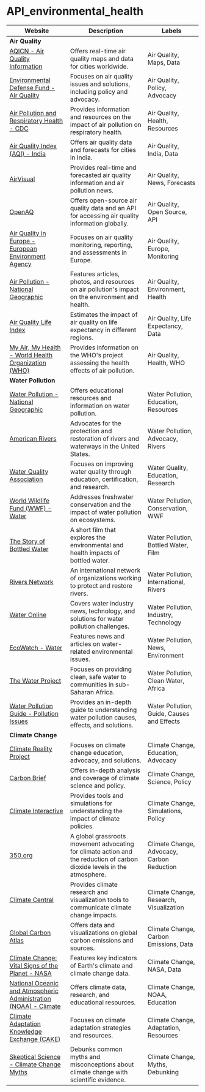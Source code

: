 # API_environmental_health


| Website                                     | Description                                               | Labels           |
|---------------------------------------------|-----------------------------------------------------------|------------------|
| **Air Quality**                             |                                                           |                  |
| [AQICN - Air Quality Information](https://aqicn.org/) | Offers real-time air quality maps and data for cities worldwide. | Air Quality, Maps, Data |
| [Environmental Defense Fund - Air Quality](https://www.edf.org/airquality) | Focuses on air quality issues and solutions, including policy and advocacy. | Air Quality, Policy, Advocacy |
| [Air Pollution and Respiratory Health - CDC](https://www.cdc.gov/air/pollutants.htm) | Provides information and resources on the impact of air pollution on respiratory health. | Air Quality, Health, Resources |
| [Air Quality Index (AQI) - India](https://aqicn.org/map/india/) | Offers air quality data and forecasts for cities in India. | Air Quality, India, Data |
| [AirVisual](https://www.iqair.com/air-quality-map) | Provides real-time and forecasted air quality information and air pollution news. | Air Quality, News, Forecasts |
| [OpenAQ](https://openaq.org/) | Offers open-source air quality data and an API for accessing air quality information globally. | Air Quality, Open Source, API |
| [Air Quality in Europe - European Environment Agency](https://www.eea.europa.eu/themes/air) | Focuses on air quality monitoring, reporting, and assessments in Europe. | Air Quality, Europe, Monitoring |
| [Air Pollution - National Geographic](https://www.nationalgeographic.com/environment/article/air-pollution) | Features articles, photos, and resources on air pollution's impact on the environment and health. | Air Quality, Environment, Health |
| [Air Quality Life Index](https://www.aqli.world/) | Estimates the impact of air quality on life expectancy in different regions. | Air Quality, Life Expectancy, Data |
| [My Air, My Health - World Health Organization (WHO)](https://www.who.int/health-topics/air-pollution#tab=tab_1) | Provides information on the WHO's project assessing the health effects of air pollution. | Air Quality, Health, WHO |
| **Water Pollution**                         |                                                           |                  |
| [Water Pollution - National Geographic](https://www.nationalgeographic.com/environment/article/water-pollution) | Offers educational resources and information on water pollution. | Water Pollution, Education, Resources |
| [American Rivers](https://www.americanrivers.org/) | Advocates for the protection and restoration of rivers and waterways in the United States. | Water Pollution, Advocacy, Rivers |
| [Water Quality Association](https://www.wqa.org/) | Focuses on improving water quality through education, certification, and research. | Water Quality, Education, Research |
| [World Wildlife Fund (WWF) - Water](https://www.worldwildlife.org/initiatives/freshwater) | Addresses freshwater conservation and the impact of water pollution on ecosystems. | Water Pollution, Conservation, WWF |
| [The Story of Bottled Water](https://storyofstuff.org/movies/story-of-bottled-water/) | A short film that explores the environmental and health impacts of bottled water. | Water Pollution, Bottled Water, Film |
| [Rivers Network](https://www.riversnetwork.org/) | An international network of organizations working to protect and restore rivers. | Water Pollution, International, Rivers |
| [Water Online](https://www.wateronline.com/) | Covers water industry news, technology, and solutions for water pollution challenges. | Water Pollution, Industry, Technology |
| [EcoWatch - Water](https://www.ecowatch.com/water/) | Features news and articles on water-related environmental issues. | Water Pollution, News, Environment |
| [The Water Project](https://thewaterproject.org/) | Focuses on providing clean, safe water to communities in sub-Saharan Africa. | Water Pollution, Clean Water, Africa |
| [Water Pollution Guide - Pollution Issues](https://www.pollutionissues.com/Ve-Z/Water-Pollution.html) | Provides an in-depth guide to understanding water pollution causes, effects, and solutions. | Water Pollution, Guide, Causes and Effects |
| **Climate Change**                          |                                                           |                  |
| [Climate Reality Project](https://www.climaterealityproject.org/) | Focuses on climate change education, advocacy, and solutions. | Climate Change, Education, Advocacy |
| [Carbon Brief](https://www.carbonbrief.org/) | Offers in-depth analysis and coverage of climate science and policy. | Climate Change, Science, Policy |
| [Climate Interactive](https://www.climateinteractive.org/) | Provides tools and simulations for understanding the impact of climate policies. | Climate Change, Simulations, Policy |
| [350.org](https://350.org/) | A global grassroots movement advocating for climate action and the reduction of carbon dioxide levels in the atmosphere. | Climate Change, Advocacy, Carbon Reduction |
| [Climate Central](https://www.climatecentral.org/) | Provides climate research and visualization tools to communicate climate change impacts. | Climate Change, Research, Visualization |
| [Global Carbon Atlas](http://www.globalcarbonatlas.org/) | Offers data and visualizations on global carbon emissions and sources. | Climate Change, Carbon Emissions, Data |
| [Climate Change: Vital Signs of the Planet - NASA](https://climate.nasa.gov/) | Features key indicators of Earth's climate and climate change data. | Climate Change, NASA, Data |
| [National Oceanic and Atmospheric Administration (NOAA) - Climate](https://www.climate.gov/) | Offers climate data, research, and educational resources. | Climate Change, NOAA, Education |
| [Climate Adaptation Knowledge Exchange (CAKE)](https://www.cakex.org/) | Focuses on climate adaptation strategies and resources. | Climate Change, Adaptation, Resources |
| [Skeptical Science - Climate Change Myths](https://skepticalscience.com/argument.php) | Debunks common myths and misconceptions about climate change with scientific evidence. | Climate Change, Myths, Debunking |
